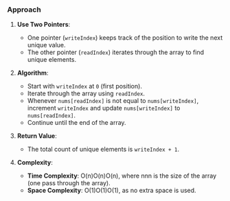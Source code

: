 ### **Approach**

1. **Use Two Pointers**:

    - One pointer (`writeIndex`) keeps track of the position to write the next unique value.
    - The other pointer (`readIndex`) iterates through the array to find unique elements.
2. **Algorithm**:

    - Start with `writeIndex` at `0` (first position).
    - Iterate through the array using `readIndex`.
    - Whenever `nums[readIndex]` is not equal to `nums[writeIndex]`, increment `writeIndex` and update
      `nums[writeIndex]` to `nums[readIndex]`.
    - Continue until the end of the array.
3. **Return Value**:

    - The total count of unique elements is `writeIndex + 1`.
4. **Complexity**:

    - **Time Complexity**: O(n)O(n)O(n), where nnn is the size of the array (one pass through the array).
    - **Space Complexity**: O(1)O(1)O(1), as no extra space is used.
